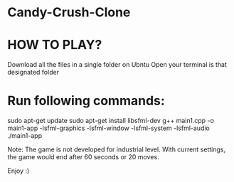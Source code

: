 # Candy-Crush-Clone

# HOW TO PLAY?
Download all the files in a single folder on Ubntu
Open your terminal is that designated folder

# Run following commands:
sudo apt-get update
sudo apt-get install libsfml-dev
g++ main1.cpp -o main1-app -lsfml-graphics -lsfml-window -lsfml-system -lsfml-audio
./main1-app

Note:
The game is not developed for industrial level.
With current settings, the game would end after 60 seconds or 20 moves.

Enjoy :)
